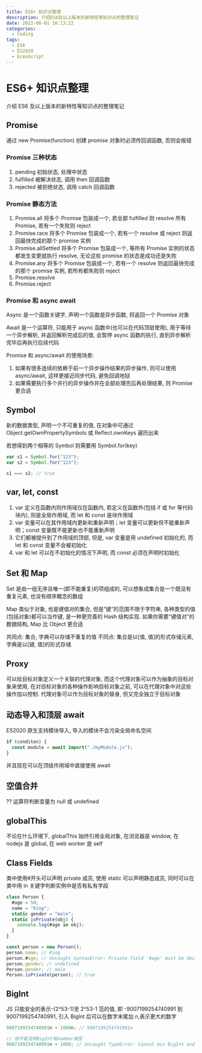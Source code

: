 ```yaml
---
title: ES6+ 知识点整理
description: 介绍ES6及以上版本的新特性等知识点的整理笔记
date: 2022-06-01 10:13:22
categories:
  - Coding
tags:
  - ES6
  - ES2020
  - EcmaScript
---
```


# ES6+ 知识点整理

介绍 ES6 及以上版本的新特性等知识点的整理笔记

## Promise

通过 new Promise(function) 创建 promise 对象时必须传回调函数, 否则会报错

### Promise 三种状态

1. pending 初始状态, 处理中状态
2. fulfilled 被解决状态, 调用 then 回调函数
3. rejected 被拒绝状态, 调用 catch 回调函数

### Promise 静态方法

1. Promise.all 将多个 Promise 包装成一个, 若全部 fulfilled 则 resolve 所有 Promise, 若有一个失败则 reject
2. Promise.race 将多个 Promise 包装成一个, 若有一个 resolve 或 reject 则返回最快完成的那个 promise 实例
3. Promise.allSettled 将多个 Promise 包装成一个, 等所有 Promise 实例的状态都发生变更就执行 resolve, 无论这些 promise 的状态是成功还是失败
4. Promise.any 将多个 Promise 包装成一个, 若有一个 resolve 则返回最快完成的那个 promise 实例, 若所有都失败则 reject
5. Promise.resolve
6. Promise.reject

### Promise 和 async await

Async 是一个函数关键字, 声明一个函数是异步函数, 将返回一个 Promise 对象

Await 是一个运算符, 只能用于 async 函数中(也可以在代码顶层使用), 用于等待一个异步解析, 并返回解析完成后的值, 会暂停 async 函数的执行, 直到异步解析完毕后再执行后续代码

Promise 和 async/await 的使用场景:

1. 如果有很多连续的依赖于前一个异步操作结果的异步操作, 则可以使用 async/await, 这样更接近同步代码, 避免回调地狱
2. 如果需要执行多个并行的异步操作并在全部处理完后再处理结果, 则 Promise 更合适

## Symbol

新的数据类型, 声明一个不可重复的值, 在对象中可通过 Object.getOwnPropertySymbols 或 Reflect.ownKeys 遍历出来

若想得到两个相等的 Symbol 则需要用 Symbol.for(key)

```js
var s1 = Symbol.for("123");
var s2 = Symbol.for("123");

s1 === s2; // true
```

## var, let, const

1. var 定义在函数内则作用域仅在函数内, 若定义在函数外(包括 if 或 for 等代码块内), 则是全局作用域, 而 let 和 const 是块作用域
2. var 变量可以在其作用域内更新和重新声明；let 变量可以更新但不能重新声明；const 变量既不能更新也不能重新声明
3. 它们都被提升到了作用域的顶部, 但是, var 变量是用 undefined 初始化的, 而 let 和 const 变量不会被初始化
4. var 和 let 可以在不初始化的情况下声明, 而 const 必须在声明时初始化

## Set 和 Map

Set 是由一组无序且唯一(即不能重复)的项组成的, 可以想象成集合是一个既没有重复元素, 也没有顺序概念的数组

Map 类似于对象, 也是键值对的集合, 但是“键”的范围不限于字符串, 各种类型的值(包括对象)都可以当作键, 是一种更完善的 Hash 结构实现. 如果你需要“键值对”的数据结构, Map 比 Object 更合适

共同点: 集合, 字典可以存储不重复的值
不同点: 集合是以[值, 值]的形式存储元素, 字典是以[键, 值]的形式存储

## Proxy

可以给目标对象定义一个关联的代理对象, 而这个代理对象可以作为抽象的目标对象来使用, 在对目标对象的各种操作影响目标对象之前, 可以在代理对象中对这些操作加以控制. 代理对象可以作为目标对象的替身, 但又完全独立于目标对象

## 动态导入和顶层 await

ES2020 原生支持模块导入, 导入的模块不会污染全局命名空间

```js
if (conditon) {
  const module = await import("./myModule.js");
}
```

并且现在可以在顶级作用域中直接使用 await

## 空值合并

?? 运算符判断变量为 null 或 undefined

## globalThis

不论在什么环境下, globalThis 始终引用全局对象, 在浏览器是 window, 在 nodejs 是 global, 在 web worker 是 self

## Class Fields

类中使用\#开头可以声明 private 成员, 使用 static 可以声明静态成员, 同时可以在类中用 in 关键字判断实例中是否有私有字段

```js
class Person {
  #age = 50;
  name = "King";
  static gender = "male";
  static isPrivate(obj) {
    console.log(#age in obj);
  }
}

const person = new Person();
person.name; // King
person.#age; // Uncaught SyntaxError: Private field '#age' must be declared in an enclosing class
person.gender; // undefined
Person.gender; // male
Person.isPrivate(person); // true
```

## BigInt

JS 只能安全的表示-(2^53-1)至 2^53-1 范的值, 即 -9007199254740991 到 9007199254740991, 引入 BigInt 后可以在数字末尾加 n,表示更大的数字

```js
9007199254740991n + 1000n; // 9007199254741991n

// 但不能混用BigInt和number类型
9007199254740991n + 1000; // Uncaught TypeError: Cannot mix BigInt and other types, use explicit conversions
```
